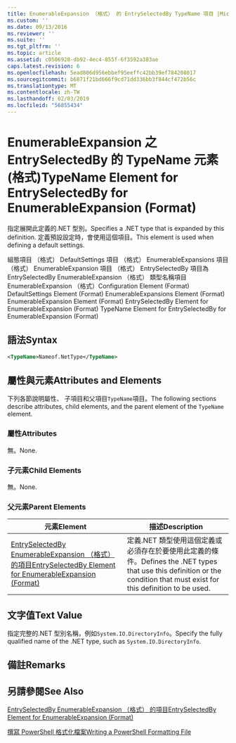 ```yaml
---
title: EnumerableExpansion （格式） 的 EntrySelectedBy TypeName 項目 |Microsoft Docs
ms.custom: ''
ms.date: 09/13/2016
ms.reviewer: ''
ms.suite: ''
ms.tgt_pltfrm: ''
ms.topic: article
ms.assetid: c0506928-db92-4ec4-855f-6f3592a383ae
caps.latest.revision: 6
ms.openlocfilehash: 5ead806d956ebbef95eeffc42bb39ef784208017
ms.sourcegitcommit: b6871f21bd666f9cd71dd336bb3f844cf472b56c
ms.translationtype: MT
ms.contentlocale: zh-TW
ms.lasthandoff: 02/03/2019
ms.locfileid: "56855434"
---
```

# <a name="typename-element-for-entryselectedby-for-enumerableexpansion-format"></a><span data-ttu-id="e2adb-102">EnumerableExpansion 之 EntrySelectedBy 的 TypeName 元素 (格式)</span><span class="sxs-lookup"><span data-stu-id="e2adb-102">TypeName Element for EntrySelectedBy for EnumerableExpansion (Format)</span></span>

<span data-ttu-id="e2adb-103">指定展開此定義的.NET 型別。</span><span class="sxs-lookup"><span data-stu-id="e2adb-103">Specifies a .NET type that is expanded by this definition.</span></span> <span data-ttu-id="e2adb-104">定義預設設定時，會使用這個項目。</span><span class="sxs-lookup"><span data-stu-id="e2adb-104">This element is used when defining a default settings.</span></span>

<span data-ttu-id="e2adb-105">組態項目 （格式） DefaultSettings 項目 （格式） EnumerableExpansions 項目 （格式） EnumerableExpansion 項目 （格式） EntrySelectedBy 項目為 EntrySelectedBy EnumerableExpansion （格式） 類型名稱項目EnumerableExpansion （格式）</span><span class="sxs-lookup"><span data-stu-id="e2adb-105">Configuration Element (Format) DefaultSettings Element (Format) EnumerableExpansions Element (Format) EnumerableExpansion Element (Format) EntrySelectedBy Element for EnumerableExpansion (Format) TypeName Element for EntrySelectedBy for EnumerableExpansion (Format)</span></span>

## <a name="syntax"></a><span data-ttu-id="e2adb-106">語法</span><span class="sxs-lookup"><span data-stu-id="e2adb-106">Syntax</span></span>

```xml
<TypeName>Nameof.NetType</TypeName>

```

## <a name="attributes-and-elements"></a><span data-ttu-id="e2adb-107">屬性與元素</span><span class="sxs-lookup"><span data-stu-id="e2adb-107">Attributes and Elements</span></span>

<span data-ttu-id="e2adb-108">下列各節說明屬性、 子項目和父項目`TypeName`項目。</span><span class="sxs-lookup"><span data-stu-id="e2adb-108">The following sections describe attributes, child elements, and the parent element of the `TypeName` element.</span></span>

### <a name="attributes"></a><span data-ttu-id="e2adb-109">屬性</span><span class="sxs-lookup"><span data-stu-id="e2adb-109">Attributes</span></span>

<span data-ttu-id="e2adb-110">無。</span><span class="sxs-lookup"><span data-stu-id="e2adb-110">None.</span></span>

### <a name="child-elements"></a><span data-ttu-id="e2adb-111">子元素</span><span class="sxs-lookup"><span data-stu-id="e2adb-111">Child Elements</span></span>

<span data-ttu-id="e2adb-112">無。</span><span class="sxs-lookup"><span data-stu-id="e2adb-112">None.</span></span>

### <a name="parent-elements"></a><span data-ttu-id="e2adb-113">父元素</span><span class="sxs-lookup"><span data-stu-id="e2adb-113">Parent Elements</span></span>

|<span data-ttu-id="e2adb-114">元素</span><span class="sxs-lookup"><span data-stu-id="e2adb-114">Element</span></span>|<span data-ttu-id="e2adb-115">描述</span><span class="sxs-lookup"><span data-stu-id="e2adb-115">Description</span></span>|
|-------------|-----------------|
|[<span data-ttu-id="e2adb-116">EntrySelectedBy EnumerableExpansion （格式） 的項目</span><span class="sxs-lookup"><span data-stu-id="e2adb-116">EntrySelectedBy Element for EnumerableExpansion (Format)</span></span>](./entryselectedby-element-for-enumerableexpansion-format.md)|<span data-ttu-id="e2adb-117">定義.NET 類型使用這個定義或必須存在於要使用此定義的條件。</span><span class="sxs-lookup"><span data-stu-id="e2adb-117">Defines the .NET types that use this definition or the condition that must exist for this definition to be used.</span></span>|

## <a name="text-value"></a><span data-ttu-id="e2adb-118">文字值</span><span class="sxs-lookup"><span data-stu-id="e2adb-118">Text Value</span></span>

<span data-ttu-id="e2adb-119">指定完整的.NET 型別名稱，例如`System.IO.DirectoryInfo`。</span><span class="sxs-lookup"><span data-stu-id="e2adb-119">Specify the fully qualified name of the .NET type, such as `System.IO.DirectoryInfo`.</span></span>

## <a name="remarks"></a><span data-ttu-id="e2adb-120">備註</span><span class="sxs-lookup"><span data-stu-id="e2adb-120">Remarks</span></span>

## <a name="see-also"></a><span data-ttu-id="e2adb-121">另請參閱</span><span class="sxs-lookup"><span data-stu-id="e2adb-121">See Also</span></span>

[<span data-ttu-id="e2adb-122">EntrySelectedBy EnumerableExpansion （格式） 的項目</span><span class="sxs-lookup"><span data-stu-id="e2adb-122">EntrySelectedBy Element for EnumerableExpansion (Format)</span></span>](./entryselectedby-element-for-enumerableexpansion-format.md)

[<span data-ttu-id="e2adb-123">撰寫 PowerShell 格式化檔案</span><span class="sxs-lookup"><span data-stu-id="e2adb-123">Writing a PowerShell Formatting File</span></span>](./writing-a-powershell-formatting-file.md)
